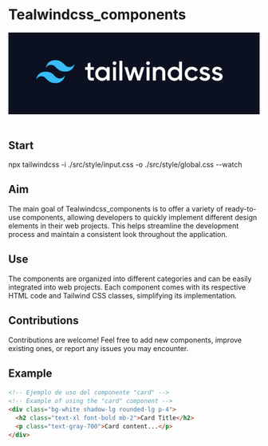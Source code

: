 # Tealwindcss_components

<img src="https://github.com/Daniel-L10N/Various_tools/blob/main/recursos/icons/Lenguages%20of%20programing/tailwindCss.png" style="width:644;height:210;"><br/><br/>

## Start
npx tailwindcss -i ./src/style/input.css -o ./src/style/global.css --watch

## Aim 

The main goal of Tealwindcss_components is to offer a variety of ready-to-use components, allowing developers to quickly implement different design elements in their web projects. This helps streamline the development process and maintain a consistent look throughout the application.

## Use

The components are organized into different categories and can be easily integrated into web projects. Each component comes with its respective HTML code and Tailwind CSS classes, simplifying its implementation.

## Contributions

Contributions are welcome! Feel free to add new components, improve existing ones, or report any issues you may encounter.

## Example

```html
<!-- Ejemplo de uso del componente "card" -->
<!-- Example of using the "card" component -->
<div class="bg-white shadow-lg rounded-lg p-4">
  <h2 class="text-xl font-bold mb-2">Card Title</h2>
  <p class="text-gray-700">Card content...</p>
</div>
```









